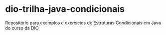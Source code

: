 # dio-trilha-java-condicionais
Repositório para exemplos e exercícios de Estruturas Condicionais em Java do curso da DIO

